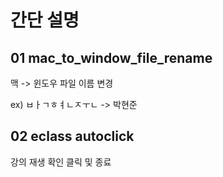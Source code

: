 # 간단 설명

## 01 mac_to_window_file_rename
맥 -> 윈도우 파일 이름 변경

ex) ㅂㅏㄱㅎㅕㄴㅈㅜㄴ -> 박현준

## 02 eclass autoclick
강의 재생 확인 클릭 및 종료
